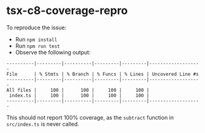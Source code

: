 # tsx-c8-coverage-repro

To reproduce the issue:

- Run `npm install`
- Run `npm run test`
- Observe the following output:

```
----------|---------|----------|---------|---------|-------------------
File      | % Stmts | % Branch | % Funcs | % Lines | Uncovered Line #s 
----------|---------|----------|---------|---------|-------------------
All files |     100 |      100 |     100 |     100 |                   
 index.ts |     100 |      100 |     100 |     100 |                   
----------|---------|----------|---------|---------|-------------------
```

This should not report 100% coverage, as the `subtract` function in `src/index.ts` is never called.
